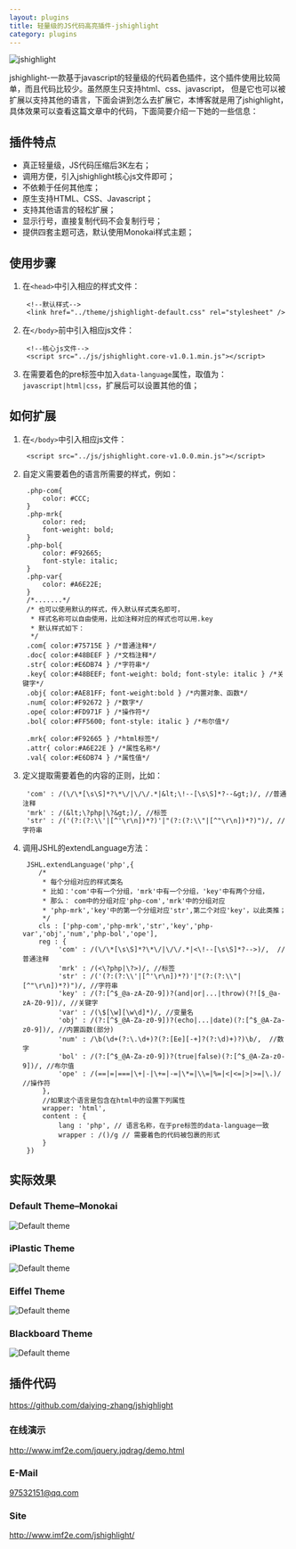 ```yaml
---
layout: plugins
title: 轻量级的JS代码高亮插件-jshighlight
category: plugins
---
```


![jshighlight](/images/content/plugins/jshighlight/jshighlight.jpg)

jshighlight-一款基于javascript的轻量级的代码着色插件，这个插件使用比较简单，而且代码比较少。虽然原生只支持html、css、javascript，
但是它也可以被扩展以支持其他的语言，下面会讲到怎么去扩展它，本博客就是用了jshighlight，
具体效果可以查看这篇文章中的代码，下面简要介绍一下她的一些信息：

## 插件特点

* 真正轻量级，JS代码压缩后3K左右；
* 调用方便，引入jshighlight核心js文件即可；
* 不依赖于任何其他库；
* 原生支持HTML、CSS、Javascript；
* 支持其他语言的轻松扩展；
* 显示行号，直接复制代码不会复制行号；
* 提供四套主题可选，默认使用Monokai样式主题；

## 使用步骤

1. 在`<head>`中引入相应的样式文件：

        <!--默认样式-->
        <link href="../theme/jshighlight-default.css" rel="stylesheet" />

2. 在`</body>`前中引入相应js文件：

        <!--核心js文件-->
        <script src="../js/jshighlight.core-v1.0.1.min.js"></script>

3. 在需要着色的pre标签中加入`data-language`属性，取值为：`javascript|html|css`，扩展后可以设置其他的值；

## 如何扩展

1. 在`</body>`中引入相应js文件：

        <script src="../js/jshighlight.core-v1.0.0.min.js"></script>

2. 自定义需要着色的语言所需要的样式，例如：

        .php-com{
            color: #CCC;
        }
        .php-mrk{
            color: red;
            font-weight: bold;
        }
        .php-bol{
            color: #F92665;
            font-style: italic;
        }
        .php-var{
            color: #A6E22E;
        }
        /*.......*/
        /* 也可以使用默认的样式，传入默认样式类名即可，
         * 样式名称可以自由使用，比如注释对应的样式也可以用.key
         * 默认样式如下：
         */
        .com{ color:#75715E } /*普通注释*/
        .doc{ color:#48BEEF } /*文档注释*/
        .str{ color:#E6DB74 } /*字符串*/
        .key{ color:#48BEEF; font-weight: bold; font-style: italic } /*关键字*/
        .obj{ color:#AE81FF; font-weight:bold } /*内置对象、函数*/
        .num{ color:#F92672 } /*数字*/
        .ope{ color:#FD971F } /*操作符*/
        .bol{ color:#FF5600; font-style: italic } /*布尔值*/

        .mrk{ color:#F92665 } /*html标签*/
        .attr{ color:#A6E22E } /*属性名称*/
        .val{ color:#E6DB74 } /*属性值*/

3. 定义提取需要着色的内容的正则，比如：

        'com' : /(\/\*[\s\S]*?\*\/|\/\/.*|&lt;\!--[\s\S]*?--&gt;)/, //普通注释
        'mrk' : /(&lt;\?php|\?&gt;)/, //标签
        'str' : /('(?:(?:\\'|[^'\r\n])*?)'|"(?:(?:\\"|[^"\r\n])*?)")/, //字符串

4. 调用JSHL的extendLanguage方法：

        JSHL.extendLanguage('php',{
           /*
            * 每个分组对应的样式类名
            * 比如：'com'中有一个分组，'mrk'中有一个分组，'key'中有两个分组，
            * 那么： com中的分组对应'php-com','mrk'中的分组对应
            * 'php-mrk','key'中的第一个分组对应'str',第二个对应'key'，以此类推；
            */
           cls : ['php-com','php-mrk','str','key','php-var','obj','num','php-bol','ope'],
           reg : {
                'com' : /(\/\*[\s\S]*?\*\/|\/\/.*|<\!--[\s\S]*?-->)/,  //普通注释
                'mrk' : /(<\?php|\?>)/, //标签
                'str' : /('(?:(?:\\'|[^'\r\n])*?)'|"(?:(?:\\"|[^"\r\n])*?)")/, //字符串
                'key' : /(?:[^$_@a-zA-Z0-9])?(and|or|...|throw)(?![$_@a-zA-Z0-9])/, //关键字
                'var' : /(\$[\w][\w\d]*)/, //变量名
                'obj' : /(?:[^$_@A-Za-z0-9])?(echo|...|date)(?:[^$_@A-Za-z0-9])/, //内置函数(部分)
                'num' : /\b(\d+(?:\.\d+)?(?:[Ee][-+]?(?:\d)+)?)\b/,  //数字
                'bol' : /(?:[^$_@A-Za-z0-9])?(true|false)(?:[^$_@A-Za-z0-9])/, //布尔值
                'ope' : /(==|=|===|\+|-|\+=|-=|\*=|\\=|%=|<|<=|>|>=|\.)/  //操作符
            },
            //如果这个语言是包含在html中的设置下列属性
            wrapper: 'html',
            content : {
                lang : 'php', // 语言名称，在于pre标签的data-language一致
                wrapper : /()/g // 需要着色的代码被包裹的形式
            }
        })

## 实际效果

### Default Theme–Monokai
![Default theme](/images/content/plugins/jshighlight/default.png)

### iPlastic Theme
![Default theme](/images/content/plugins/jshighlight/iPlastic.png)

### Eiffel Theme
![Default theme](/images/content/plugins/jshighlight/Eiffel.png)

### Blackboard Theme
![Default theme](/images/content/plugins/jshighlight/BlackBoard.png)

## 插件代码
  <https://github.com/daiying-zhang/jshighlight>


### 在线演示
  <http://www.imf2e.com/jquery.jqdrag/demo.html>

### E-Mail
  <97532151@qq.com>

### Site
  <http://www.imf2e.com/jshighlight/>
